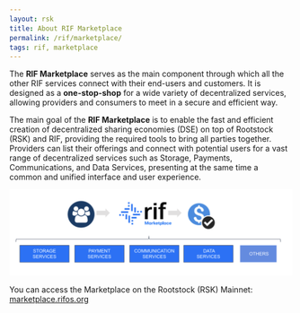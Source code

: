 ```yaml
---
layout: rsk
title: About RIF Marketplace
permalink: /rif/marketplace/
tags: rif, marketplace
---
```



The **RIF Marketplace** serves as the main component through which all the other RIF services connect with their end-users and customers. It is designed as a **one-stop-shop** for a wide variety of decentralized services, allowing providers and consumers to meet in a secure and efficient way. 

The main goal of the **RIF Marketplace** is to enable the fast and efficient creation of decentralized sharing economies (DSE) on top of Rootstock (RSK) and RIF, providing the required tools to bring all parties together. Providers can list their offerings and connect with potential users for a vast range of decentralized services such as Storage, Payments, Communications, and Data Services, presenting at the same time a common and unified interface and user experience.

![RIF Marketplace About](/assets/img/rif-marketplace/rifmkt-about.png)


You can access the Marketplace on the Rootstock (RSK) Mainnet: [marketplace.rifos.org](https://marketplace.rifos.org/)
